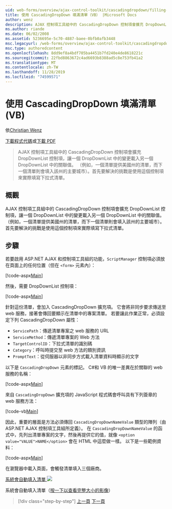 ```yaml
---
uid: web-forms/overview/ajax-control-toolkit/cascadingdropdown/filling-a-list-using-cascadingdropdown-vb
title: 使用 CascadingDropDown 填滿清單（VB） |Microsoft Docs
author: wenz
description: AJAX 控制項工具組中的 CascadingDropDown 控制項會擴充 DropDownList 控制項，讓一個 DropDownList 中的變更載入 anoth 中的相關聯值 。
ms.author: riande
ms.date: 06/02/2008
ms.assetid: 5236695e-5c70-4887-baee-0bfb0afb3448
msc.legacyurl: /web-forms/overview/ajax-control-toolkit/cascadingdropdown/filling-a-list-using-cascadingdropdown-vb
msc.type: authoredcontent
ms.openlocfilehash: 8dd9ef8a4bdf705ba4451b7fd240e4de8618221c
ms.sourcegitcommit: 22fbd8863672c4ad6693b8388ad5c8e753fb41a2
ms.translationtype: MT
ms.contentlocale: zh-TW
ms.lasthandoff: 11/28/2019
ms.locfileid: "74599571"
---
```

# <a name="filling-a-list-using-cascadingdropdown-vb"></a>使用 CascadingDropDown 填滿清單 (VB)

依[Christian Wenz](https://github.com/wenz)

[下載程式代碼](https://download.microsoft.com/download/9/0/7/907760b1-2c60-4f81-aeb6-ca416a573b0d/cascadingdropdown0.vb.zip)或[下載 PDF](https://download.microsoft.com/download/2/d/c/2dc10e34-6983-41d4-9c08-f78f5387d32b/cascadingdropdown0VB.pdf)

> AJAX 控制項工具組中的 CascadingDropDown 控制項會擴充 DropDownList 控制項，讓一個 DropDownList 中的變更載入另一個 DropDownList 中的關聯值。 （例如，一個清單提供美國州的清單，而下一個清單則會填入該州的主要城市）。首先要解決的挑戰是使用這個控制項來實際填寫下拉式清單。

## <a name="overview"></a>概觀

AJAX 控制項工具組中的 CascadingDropDown 控制項會擴充 DropDownList 控制項，讓一個 DropDownList 中的變更載入另一個 DropDownList 中的關聯值。 （例如，一個清單提供美國州的清單，而下一個清單則會填入該州的主要城市）。首先要解決的挑戰是使用這個控制項來實際填寫下拉式清單。

## <a name="steps"></a>步驟

若要啟用 ASP.NET AJAX 和控制項工具組的功能，`ScriptManager` 控制項必須放在頁面上的任何位置（但在 `<form>` 元素內）：

[!code-aspx[Main](filling-a-list-using-cascadingdropdown-vb/samples/sample1.aspx)]

然後，需要 DropDownList 控制項：

[!code-aspx[Main](filling-a-list-using-cascadingdropdown-vb/samples/sample2.aspx)]

針對這份清單，會加入 CascadingDropDown 擴充項。 它會將非同步要求傳送至 web 服務，接著會傳回要顯示在清單中的專案清單。 若要讓此作業正常，必須設定下列 CascadingDropDown 屬性：

- `ServicePath`：傳遞清單專案之 web 服務的 URL
- `ServiceMethod`：傳遞清單專案的 Web 方法
- `TargetControlID`：下拉式清單的識別碼
- `Category`：呼叫時提交至 web 方法的類別資訊
- `PromptText`：從伺服器以非同步方式載入清單資料時顯示的文字

以下是 `CascadingDropDown` 元素的標記。 C#和 VB 的唯一差異在於關聯的 web 服務的名稱：

[!code-aspx[Main](filling-a-list-using-cascadingdropdown-vb/samples/sample3.aspx)]

來自 `CascadingDropDown` 擴充項的 JavaScript 程式碼會呼叫具有下列簽章的 web 服務方法：

[!code-vb[Main](filling-a-list-using-cascadingdropdown-vb/samples/sample4.vb)]

因此，重要的層面是方法必須傳回 `CascadingDropDownNameValue` 類型的陣列（由 ASP.NET AJAX 控制項工具組所定義）。 在 `CascadingDropDownNameValue` 的函式中，先列出清單專案的文字，然後再提供它的值，就像 `<option value="VALUE">NAME</option>` 會在 HTML 中這麼做一樣。 以下是一些範例資料：

[!code-aspx[Main](filling-a-list-using-cascadingdropdown-vb/samples/sample5.aspx)]

在瀏覽器中載入頁面，會觸發清單填入三個廠商。

[系統會自動填入清單 ![](filling-a-list-using-cascadingdropdown-vb/_static/image2.png)](filling-a-list-using-cascadingdropdown-vb/_static/image1.png)

系統會自動填入清單（[按一下以查看完整大小的影像](filling-a-list-using-cascadingdropdown-vb/_static/image3.png)）

> [!div class="step-by-step"]
> [上一頁](using-auto-postback-with-cascadingdropdown-cs.md)
> [下一頁](using-cascadingdropdown-with-a-database-vb.md)
